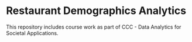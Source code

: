 # Restaurant Demographics Analytics
This repository includes course work as part of CCC  - Data Analytics for Societal Applications.